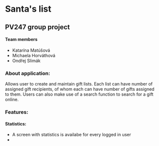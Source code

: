 # Santa's list
## PV247 group project


#### Team members
* Katarína Matúšová
* Michaela Horváthová
* Ondřej Slimák

### About application:
Allows user to create and maintain gift lists. Each list can have number of assigned gift recipients, of whom each can have number of gifts assigned to them. Users can also make use of a search function to search for a gift online. 

### Features:
#### Statistics:
* A screen with statistics is availabe for every logged in user
*

